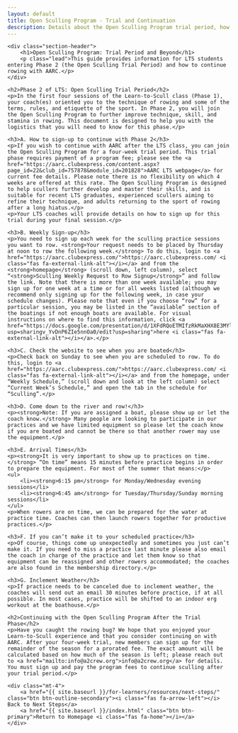 ```yaml
---
layout: default
title: Open Sculling Program - Trial and Continuation
description: Details about the Open Sculling Program trial period, how to continue, and operational guidelines for participants.
---
```


<div class="container my-5">

    <div class="section-header">
        <h1>Open Sculling Program: Trial Period and Beyond</h1>
        <p class="lead">This guide provides information for LTS students entering Phase 2 (the Open Sculling Trial Period) and how to continue rowing with AARC.</p>
    </div>

    <h2>Phase 2 of LTS: Open Sculling Trial Period</h2>
    <p>In the first four sessions of the Learn-to-Scull class (Phase 1), your coach(es) oriented you to the technique of rowing and some of the terms, rules, and etiquette of the sport. In Phase 2, you will join the Open Sculling Program to further improve technique, skill, and stamina in rowing. This document is designed to help you with the logistics that you will need to know for this phase.</p>

    <h3>A. How to sign-up to continue with Phase 2</h3>
    <p>If you wish to continue with AARC after the LTS class, you can join the Open Sculling Program for a four-week trial period. This trial phase requires payment of a program fee; please see the <a href="https://aarc.clubexpress.com/content.aspx?page_id=22&club_id=757878&module_id=201828">AARC LTS webpage</a> for current fee details. Please note there is no flexibility on which 4 weeks are offered at this rate. The Open Sculling Program is designed to help scullers further develop and master their skills, and is suitable for recent LTS graduates, experienced scullers aiming to refine their technique, and adults returning to the sport of rowing after a long hiatus.</p>
    <p>Your LTS coaches will provide details on how to sign up for this trial during your final session.</p>

    <h3>B. Weekly Sign-up</h3>
    <p>You need to sign up each week for the sculling practice sessions you want to row. <strong>Your request needs to be placed by Thursday at noon to row the following week.</strong> To do this, login to <a href="https://aarc.clubexpress.com/">https://aarc.clubexpress.com/ <i class="fas fa-external-link-alt"></i></a> and from the <strong>homepage</strong> (scroll down, left column), select “<strong>Sculling Weekly Request to Row Signup</strong>” and follow the link. Note that there is more than one week available; you may sign up for one week at a time or for all weeks listed (although we recommend only signing up for the following week, in case your schedule changes). Please note that even if you choose “row” for a particular session, you may be listed in the “available” section of the boatings if not enough boats are available. For visual instructions on where to find this information, click <a href="https://docs.google.com/presentation/d/1XFdRQoETMIfzRkMaXHX8E3MYlUcEORY_QQ6BTEuQNJI/edit?usp=sharingv_YvDnP6ZIe5nnOa0/edit?usp=sharing">here <i class="fas fa-external-link-alt"></i></a>.</p>

    <h3>C. Check the website to see when you are boated</h3>
    <p>Check back on Sunday to see when you are scheduled to row. To do this, login to <a href="https://aarc.clubexpress.com/">https://aarc.clubexpress.com/ <i class="fas fa-external-link-alt"></i></a> and from the homepage, under “Weekly Schedule,” (scroll down and look at the left column) select “Current Week’s Schedule,” and open the tab in the schedule for “Sculling”.</p>

    <h3>D. Come down to the river and row!</h3>
    <p><strong>Note: If you are assigned a boat, please show up or let the coach know.</strong> Many people are looking to participate in our practices and we have limited equipment so please let the coach know if you are boated and cannot be there so that another rower may use the equipment.</p>

    <h3>E. Arrival Times</h3>
    <p><strong>It is very important to show up to practices on time.</strong> “On time” means 15 minutes before practice begins in order to prepare the equipment. For most of the summer that means:</p>
    <ul>
        <li><strong>6:15 pm</strong> for Monday/Wednesday evening sessions</li>
        <li><strong>6:45 am</strong> for Tuesday/Thursday/Sunday morning sessions</li>
    </ul>
    <p>When rowers are on time, we can be prepared for the water at practice time. Coaches can then launch rowers together for productive practices.</p>

    <h3>F. If you can’t make it to your scheduled practice</h3>
    <p>Of course, things come up unexpectedly and sometimes you just can’t make it. If you need to miss a practice last minute please also email the coach in charge of the practice and let them know so that equipment can be reassigned and other rowers accommodated; the coaches are also found in the membership directory.</p>

    <h3>G. Inclement Weather</h3>
    <p>If practice needs to be canceled due to inclement weather, the coaches will send out an email 30 minutes before practice, if at all possible. In most cases, practice will be shifted to an indoor erg workout at the boathouse.</p>

    <h2>Continuing with the Open Sculling Program After the Trial Phase</h2>
    <p>Have you caught the rowing bug? We hope that you enjoyed your Learn-to-Scull experience and that you consider continuing on with AARC. After your four-week trial, new members can sign up for the remainder of the season for a prorated fee. The exact amount will be calculated based on how much of the season is left; please reach out to <a href="mailto:info@a2crew.org">info@a2crew.org</a> for details. You must sign up and pay the program fees to continue sculling after your trial period.</p>

    <div class="mt-4">
        <a href="{{ site.baseurl }}/for-learners/resources/next-steps/" class="btn btn-outline-secondary"><i class="fas fa-arrow-left"></i> Back to Next Steps</a>
        <a href="{{ site.baseurl }}/index.html" class="btn btn-primary">Return to Homepage <i class="fas fa-home"></i></a>
    </div>
</div>
